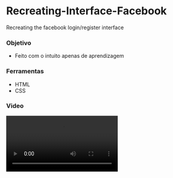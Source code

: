# Recreating-Interface-Facebook
Recreating the facebook login/register interface

### Objetivo
  - Feito com o intuito apenas de aprendizagem
  
### Ferramentas
  - HTML
  - CSS

### Video

![Video](video.mp4?raw=true "Video")
